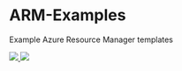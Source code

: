 # ARM-Examples
Example Azure Resource Manager templates


<a href="https://portal.azure.com/#create/microsoft.template/uri/https%3A%2F%2Fraw.githubusercontent.com%2Fross-p-smith%2FARM-Examples%2Fmaster%2FscaleSet.json" target="_blank">
    <img src="http://azuredeploy.net/deploybutton.svg"/>
</a>
<a href="http://armviz.io/#/?load=https://raw.githubusercontent.com/ross-p-smith/ARM-Examples/master/scaleSet.json" target="_blank">
    <img src="http://armviz.io/visualizebutton.png"/>
</a>

